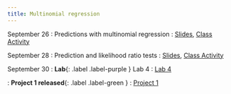 ```yaml
---
title: Multinomial regression
---
```


September 26
: Predictions with multinomial regression
  : [Slides](https://sta214-f22.github.io/slides/lecture_15.pdf), [Class Activity](https://sta214-f22.github.io/class_activities/ca_lecture_15.html)

September 28
: Prediction and likelihood ratio tests
  : [Slides](https://sta214-f22.github.io/slides/lecture_16.pdf), [Class Activity](https://sta214-f22.github.io/class_activities/ca_lecture_16.html)

September 30
: **Lab**{: .label .label-purple } Lab 4
  : [Lab 4](https://sta214-f22.github.io/labs/lab_4.html)

: **Project 1 released**{: .label .label-green }
  : [Project 1](https://sta214-f22.github.io/projects/project_1.html)